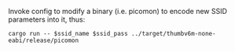 Invoke config to modify a binary (i.e. picomon) to encode new SSID parameters into it, thus:

```
cargo run -- $ssid_name $ssid_pass ../target/thumbv6m-none-eabi/release/picomon
```